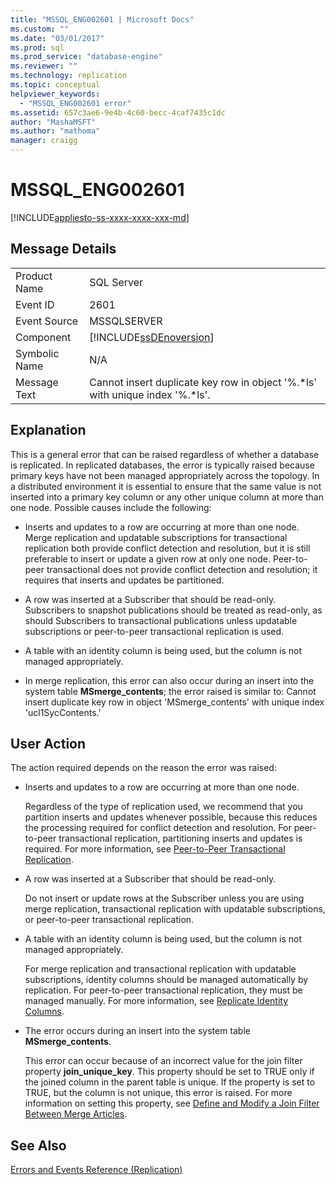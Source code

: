 ```yaml
---
title: "MSSQL_ENG002601 | Microsoft Docs"
ms.custom: ""
ms.date: "03/01/2017"
ms.prod: sql
ms.prod_service: "database-engine"
ms.reviewer: ""
ms.technology: replication
ms.topic: conceptual
helpviewer_keywords: 
  - "MSSQL_ENG002601 error"
ms.assetid: 657c3ae6-9e4b-4c60-becc-4caf7435c1dc
author: "MashaMSFT"
ms.author: "mathoma"
manager: craigg
---
```

# MSSQL_ENG002601
[!INCLUDE[appliesto-ss-xxxx-xxxx-xxx-md](../../includes/appliesto-ss-xxxx-xxxx-xxx-md.md)]
    
## Message Details  
  
|||  
|-|-|  
|Product Name|SQL Server|  
|Event ID|2601|  
|Event Source|MSSQLSERVER|  
|Component|[!INCLUDE[ssDEnoversion](../../includes/ssdenoversion-md.md)]|  
|Symbolic Name|N/A|  
|Message Text|Cannot insert duplicate key row in object '%.*ls' with unique index '%.\*ls'.|  
  
## Explanation  
 This is a general error that can be raised regardless of whether a database is replicated. In replicated databases, the error is typically raised because primary keys have not been managed appropriately across the topology. In a distributed environment it is essential to ensure that the same value is not inserted into a primary key column or any other unique column at more than one node. Possible causes include the following:  
  
-   Inserts and updates to a row are occurring at more than one node. Merge replication and updatable subscriptions for transactional replication both provide conflict detection and resolution, but it is still preferable to insert or update a given row at only one node. Peer-to-peer transactional does not provide conflict detection and resolution; it requires that inserts and updates be partitioned.  
  
-   A row was inserted at a Subscriber that should be read-only. Subscribers to snapshot publications should be treated as read-only, as should Subscribers to transactional publications unless updatable subscriptions or peer-to-peer transactional replication is used.  
  
-   A table with an identity column is being used, but the column is not managed appropriately.  
  
-   In merge replication, this error can also occur during an insert into the system table **MSmerge_contents**; the error raised is similar to: Cannot insert duplicate key row in object 'MSmerge_contents' with unique index 'ucl1SycContents.'  
  
## User Action  
 The action required depends on the reason the error was raised:  
  
-   Inserts and updates to a row are occurring at more than one node.  
  
     Regardless of the type of replication used, we recommend that you partition inserts and updates whenever possible, because this reduces the processing required for conflict detection and resolution. For peer-to-peer transactional replication, partitioning inserts and updates is required. For more information, see [Peer-to-Peer Transactional Replication](../../relational-databases/replication/transactional/peer-to-peer-transactional-replication.md).  
  
-   A row was inserted at a Subscriber that should be read-only.  
  
     Do not insert or update rows at the Subscriber unless you are using merge replication, transactional replication with updatable subscriptions, or peer-to-peer transactional replication.  
  
-   A table with an identity column is being used, but the column is not managed appropriately.  
  
     For merge replication and transactional replication with updatable subscriptions, identity columns should be managed automatically by replication. For peer-to-peer transactional replication, they must be managed manually. For more information, see [Replicate Identity Columns](../../relational-databases/replication/publish/replicate-identity-columns.md).  
  
-   The error occurs during an insert into the system table **MSmerge_contents**.  
  
     This error can occur because of an incorrect value for the join filter property **join_unique_key**. This property should be set to TRUE only if the joined column in the parent table is unique. If the property is set to TRUE, but the column is not unique, this error is raised. For more information on setting this property, see [Define and Modify a Join Filter Between Merge Articles](../../relational-databases/replication/publish/define-and-modify-a-join-filter-between-merge-articles.md).  
  
## See Also  
 [Errors and Events Reference &#40;Replication&#41;](../../relational-databases/replication/errors-and-events-reference-replication.md)  
  
  
